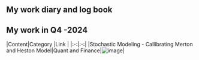 ## My work diary and log book

## My work in Q4 -2024

|Content|Category |Link |
|:-:|:-:|
|Stochastic Modeling - Callibrating Merton and Heston Model|Quant and Finance|![image](https://github.com/user-attachments/assets/2838d409-d0b6-435f-a993-39865f23364a)|

